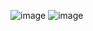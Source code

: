 ![image](https://user-images.githubusercontent.com/114478560/211164745-a7b5fefd-b1a5-4644-a8cf-3a4b36b31b0a.png)
![image](https://user-images.githubusercontent.com/114478560/211164772-d8fafdf1-38b3-4eff-b1c0-12340d2b1326.png)

